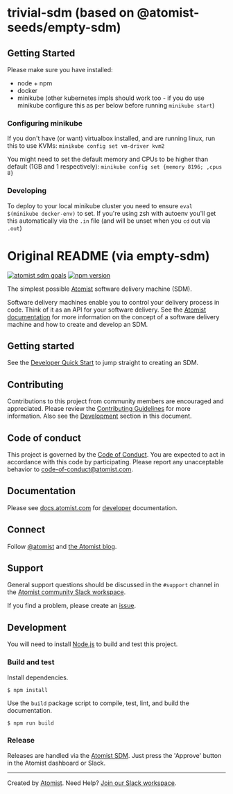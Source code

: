 # trivial-sdm (based on @atomist-seeds/empty-sdm)

## Getting Started

Please make sure you have installed:

* node + npm
* docker
* minikube (other kubernetes impls should work too - if you do use minikube configure this as per below before running `minikube start`)

### Configuring minikube

If you don't have (or want) virtualbox installed, and are running linux, run this to use KVMs: `minikube config set vm-driver kvm2`

You might need to set the default memory and CPUs to be higher than default (1GB and 1 respectively): `minikube config set {memory 8196; ,cpus 8}`

### Developing

To deploy to your local minikube cluster you need to ensure `eval $(minikube docker-env)` to set. If you're using zsh with autoenv you'll get this automatically via the `.in` file (and will be unset when you `cd` out via `.out`)

# Original README (via empty-sdm)

[![atomist sdm goals](http://badge.atomist.com/T29E48P34/atomist-seeds/empty-sdm/c796f715-67c3-48ae-8b7c-45c0fd31443f)](https://app.atomist.com/workspace/T29E48P34)
[![npm version](https://img.shields.io/npm/v/@atomist-seeds/empty-sdm.svg)](https://www.npmjs.com/package/@atomist-seeds/empty-sdm)

The simplest possible [Atomist][atomist] software delivery machine
(SDM).

Software delivery machines enable you to control your delivery process
in code.  Think of it as an API for your software delivery.  See the
[Atomist documentation][atomist-doc] for more information on the
concept of a software delivery machine and how to create and develop
an SDM.

[atomist-doc]: https://docs.atomist.com/ (Atomist Documentation)

## Getting started

See the [Developer Quick Start][atomist-quick] to jump straight to
creating an SDM.

[atomist-quick]: https://docs.atomist.com/quick-start/ (Atomist - Developer Quick Start)

## Contributing

Contributions to this project from community members are encouraged
and appreciated. Please review the [Contributing
Guidelines](CONTRIBUTING.md) for more information. Also see the
[Development](#development) section in this document.

## Code of conduct

This project is governed by the [Code of
Conduct](CODE_OF_CONDUCT.md). You are expected to act in accordance
with this code by participating. Please report any unacceptable
behavior to code-of-conduct@atomist.com.

## Documentation

Please see [docs.atomist.com][atomist-doc] for
[developer][atomist-doc-sdm] documentation.

[atomist-doc-sdm]: https://docs.atomist.com/developer/sdm/ (Atomist Documentation - SDM Developer)

## Connect

Follow [@atomist][atomist-twitter] and [the Atomist blog][atomist-blog].

[atomist-twitter]: https://twitter.com/atomist (Atomist on Twitter)
[atomist-blog]: https://blog.atomist.com/ (The Official Atomist Blog)

## Support

General support questions should be discussed in the `#support`
channel in the [Atomist community Slack workspace][slack].

If you find a problem, please create an [issue][].

[issue]: https://github.com/atomist-seeds/empty-sdm/issues

## Development

You will need to install [Node.js][node] to build and test this
project.

[node]: https://nodejs.org/ (Node.js)

### Build and test

Install dependencies.

```
$ npm install
```

Use the `build` package script to compile, test, lint, and build the
documentation.

```
$ npm run build
```

### Release

Releases are handled via the [Atomist SDM][atomist-sdm].  Just press
the 'Approve' button in the Atomist dashboard or Slack.

[atomist-sdm]: https://github.com/atomist/atomist-sdm (Atomist Software Delivery Machine)

---

Created by [Atomist][atomist].
Need Help?  [Join our Slack workspace][slack].

[atomist]: https://atomist.com/ (Atomist - How Teams Deliver Software)
[slack]: https://join.atomist.com/ (Atomist Community Slack)
